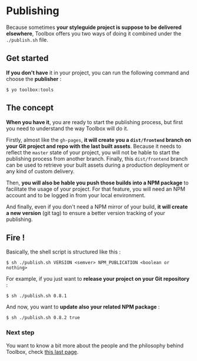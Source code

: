 # Publishing

Because sometimes **your styleguide project is suppose to be delivered elsewhere**, Toolbox offers you two ways of doing it combined under the `./publish.sh` file.

## Get started
**If you don't have** it in your project, you can run the following command and choose the **publisher** :

```
$ yo toolbox:tools
```

## The concept
**When you have it**, you are ready to start the publishing process, but first you need to understand the way Toolbox will do it.

Firstly, almost like the `gh-pages`, **it will create you a `dist/frontend` branch on your Git project and repo with the last built assets**. Because it needs to reflect the `master` state of your project, you will not be hable to start the publishing process from another branch. Finally, this `dist/frontend` branch can be used to retrieve your built assets during a production deployment or any kind of custom delivery.

Then, **you will also be hable you push those builds into a NPM package** to facilitate the usage of your project. For that feature, you will need an NPM account and to be logged in from your local environment.

And finally, even if you don't need a NPM mirror of your build, **it will create a new version** (git tag) to ensure a better version tracking of your publishing.


## Fire !
Basically, the shell script is structured like this :
```
$ sh ./publish.sh VERSION <semver> NPM_PUBLICATION <boolean or nothing>
```

For example, if you just want to **release your project on your Git repository** :
```
$ sh ./publish.sh 0.8.1
```

And now, you want to **update also your related NPM package** :
```
$ sh ./publish.sh 0.8.2 true
```

### Next step

You want to know a bit more about the people and the philosophy behind Toolbox, check [this last page](about.html).

